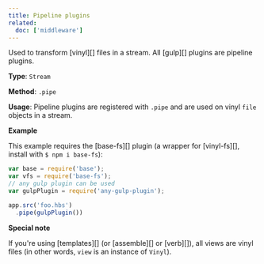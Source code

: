 ```yaml
---
title: Pipeline plugins
related: 
  doc: ['middleware']
---
```


Used to transform [vinyl][] files in a stream. All [gulp][] plugins are pipeline plugins.

**Type**: `Stream`  

**Method**: `.pipe`

**Usage**: Pipeline plugins are registered with `.pipe` and are used on vinyl `file` objects in a stream.

**Example**

This example requires the [base-fs][] plugin (a wrapper for [vinyl-fs][], install with `$ npm i base-fs`):

```js
var base = require('base');
var vfs = require('base-fs');
// any gulp plugin can be used
var gulpPlugin = require('any-gulp-plugin');

app.src('foo.hbs')
  .pipe(gulpPlugin())
```

**Special note**

If you're using [templates][] (or [assemble][] or [verb][]), all views are vinyl files (in other words, `view` is an instance of `Vinyl`). 


